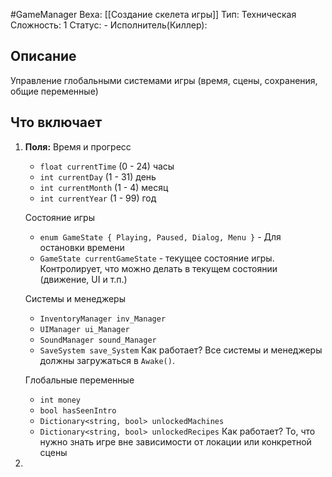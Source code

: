#GameManager
Веха: [[Создание скелета игры]]
Тип: Техническая
Сложность: 1
Статус: -
Исполнитель(Киллер): 

## Описание
Управление глобальными системами игры (время, сцены, сохранения, общие переменные)
## Что включает

1. **Поля:**
   Время и прогресс
   - `float currentTime` (0 - 24) часы
   - `int currentDay` (1 - 31) день
   - `int currentMonth` (1 - 4) месяц
   - `int currentYear` (1 - 99) год

   Состояние игры
   - `enum GameState { Playing, Paused, Dialog, Menu }` - Для остановки времени
   - `GameState currentGameState` - текущее состояние игры. Контролирует, что можно делать в текущем состоянии (движение, UI и т.п.)

   Системы и менеджеры
   - `InventoryManager inv_Manager`
   - `UIManager ui_Manager`
   - `SoundManager sound_Manager`
   - `SaveSystem save_System`
   Как работает?
        Все системы и менеджеры должны загружаться в `Awake()`.

   Глобальные переменные
   - `int money`
   - `bool hasSeenIntro`
   - `Dictionary<string, bool> unlockedMachines`
   - `Dictionary<string, bool> unlockedRecipes`
   Как работает?
	   То, что нужно знать игре вне зависимости от локации или конкретной сцены
1. 